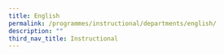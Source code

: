 ```yaml
---
title: English
permalink: /programmes/instructional/departments/english/
description: ""
third_nav_title: Instructional
---
```

